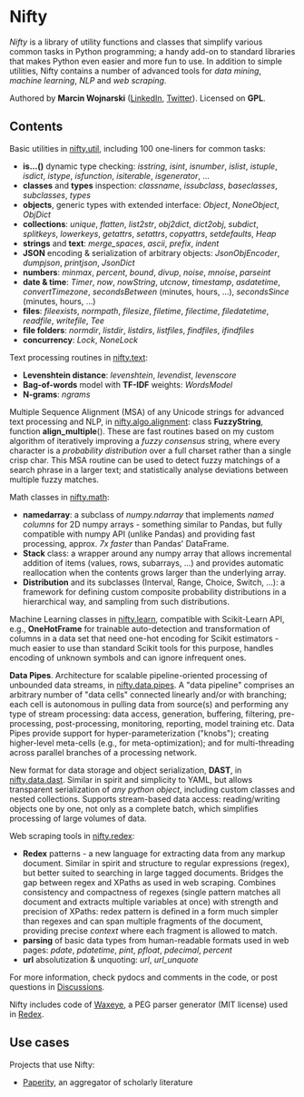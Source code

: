 Nifty
=====

*Nifty* is a library of utility functions and classes that simplify various common tasks in Python programming; a handy add-on to standard libraries that makes Python even easier and more fun to use. In addition to simple utilities, Nifty contains a number of advanced tools for *data mining*, *machine learning*, *NLP* and *web scraping*.

Authored by **Marcin Wojnarski** ([LinkedIn](http://www.linkedin.com/in/marcinwojnarski), [Twitter](http://twitter.com/mwojnarski)). Licensed on **GPL**.

Contents
--------

Basic utilities in [nifty.util](https://github.com/mwojnars/nifty/blob/master/util.py), including 100 one-liners for common tasks:

- **is...()** dynamic type checking: *isstring*, *isint*, *isnumber*, *islist*, *istuple*, *isdict*, *istype*, *isfunction*, *isiterable*, *isgenerator*, ...
- **classes** and **types** inspection: *classname*, *issubclass*, *baseclasses*, *subclasses*, *types*
- **objects**, generic types with extended interface: *Object*, *NoneObject*, *ObjDict*
- **collections**: *unique*, *flatten*, *list2str*, *obj2dict*, *dict2obj*, *subdict*, *splitkeys*, *lowerkeys*, *getattrs*, *setattrs*, *copyattrs*, *setdefaults*, *Heap*
- **strings** and **text**: *merge_spaces*, *ascii*, *prefix*, *indent*
- **JSON** encoding & serialization of arbitrary objects: *JsonObjEncoder*, *dumpjson*, *printjson*, *JsonDict*
- **numbers**: *minmax*, *percent*, *bound*, *divup*, *noise*, *mnoise*, *parseint*
- **date & time**: *Timer*, *now*, *nowString*, *utcnow*, *timestamp*, *asdatetime*, *convertTimezone*, *secondsBetween* (minutes, hours, ...), *secondsSince* (minutes, hours, ...)
- **files**: *fileexists*, *normpath*, *filesize*, *filetime*, *filectime*, *filedatetime*, *readfile*, *writefile*, *Tee*
- **file folders**: *normdir*, *listdir*, *listdirs*, *listfiles*, *findfiles*, *ifindfiles*
- **concurrency**: *Lock*, *NoneLock*

Text processing routines in [nifty.text](https://github.com/mwojnars/nifty/blob/master/text.py):

- **Levenshtein distance**: *levenshtein*, *levendist*, *levenscore*
- **Bag-of-words** model with **TF-IDF** weights: *WordsModel*
- **N-grams**: *ngrams*

Multiple Sequence Alignment (MSA) of any Unicode strings for advanced text processing and NLP, in [nifty.algo.alignment](https://github.com/mwojnars/nifty/blob/master/algo/alignment.py): class **FuzzyString**, function **align_multiple**(). These are fast routines based on my custom algorithm of iteratively improving a *fuzzy consensus* string, where every character is a *probability distribution* over a full charset rather than a single crisp char. This MSA routine can be used to detect fuzzy matchings of a search phrase in a larger text; and statistically analyse deviations between multiple fuzzy matches.

Math classes in [nifty.math](https://github.com/mwojnars/nifty/blob/master/math.py):

- **namedarray**: a subclass of *numpy.ndarray* that implements *named columns* for 2D numpy arrays - something similar to Pandas, but fully compatible with numpy API (unlike Pandas) and providing fast processing, approx. *7x faster* than Pandas' DataFrame.
- **Stack** class: a wrapper around any numpy array that allows incremental addition of items (values, rows, subarrays, ...) and provides automatic reallocation when the contents grows larger than the underlying array.
- **Distribution** and its subclasses (Interval, Range, Choice, Switch, ...): a framework for defining custom composite probability distributions in a hierarchical way, and sampling from such distributions.

Machine Learning classes in [nifty.learn](https://github.com/mwojnars/nifty/blob/master/learn.py), compatible with Scikit-Learn API, e.g., **OneHotFrame** for trainable auto-detection and transformation of columns in a data set that need one-hot encoding for Scikit estimators - much easier to use than standard Scikit tools for this purpose, handles encoding of unknown symbols and can ignore infrequent ones.

**Data Pipes**. Architecture for scalable pipeline-oriented processing of unbounded data streams, in [nifty.data.pipes](https://github.com/mwojnars/nifty/blob/master/data/pipes.py). A "data pipeline" comprises an arbitrary number of "data cells" connected linearly and/or with branching; each cell is autonomous in pulling data from source(s) and performing any type of stream processing: data access, generation, buffering, filtering, pre-processing, post-processing, monitoring, reporting, model training etc. Data Pipes provide support for hyper-parameterization ("knobs"); creating higher-level meta-cells (e.g., for meta-optimization); and for multi-threading across parallel branches of a processing network.

New format for data storage and object serialization, **DAST**, in [nifty.data.dast](https://github.com/mwojnars/nifty/blob/master/data/dast.py). Similar in spirit and simplicity to YAML, but allows transparent serialization of *any python object*, including custom classes and nested collections. Supports stream-based data access: reading/writing objects one by one, not only as a complete batch, which simplifies processing of large volumes of data.

Web scraping tools in [nifty.redex](https://github.com/mwojnars/nifty/blob/master/redex/redex.py):
- **Redex** patterns - a new language for extracting data from any markup document. Similar in spirit and structure to regular expressions (regex), but better suited to searching in large tagged documents. Bridges the gap between regex and XPaths as used in web scraping.
  Combines consistency and compactness of regexes (single pattern matches all document and extracts multiple variables at once)
  with strength and precision of XPaths: redex pattern is defined in a form much simpler than regexes 
  and can span multiple fragments of the document, providing precise *context* where each fragment is allowed to match.
- **parsing** of basic data types from human-readable formats used in web pages: *pdate*, *pdatetime*, *pint*, *pfloat*, *pdecimal*, *percent*
- **url** absolutization & unquoting: *url*, *url_unquote*

For more information, check pydocs and comments in the code, or post questions in [Discussions](https://github.com/mwojnars/nifty/discussions).


Nifty includes code of [Waxeye](http://waxeye.org/), a PEG parser generator (MIT license) used in [Redex](https://github.com/mwojnars/nifty/blob/master/redex/redex.py).

Use cases
---------

Projects that use Nifty:
- [Paperity](http://paperity.org/), an aggregator of scholarly literature

